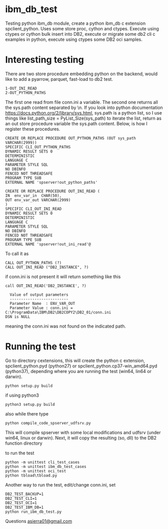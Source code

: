 # ibm_db_test
Testing python ibm_db module, create a python ibm_db c extension spclient_python. Uses some store proc, cython and ctypes. Execute using ctypes or cython bulk insert into DB2, execute or migrate some db2 cli c examples in python, execute using ctypes some DB2 oci samples.
# Interesting testing
There are two store procedure embedding python on the backend, would like to add a pyarrow, parquet, fast-load to db2 test. 
```
1-OUT_INI_READ
2-OUT_PYTHON_PATHS
```
The first one read from file conn.ini a variable. The second one returns all the sys.path content separated by \n. If you look into python documentation https://docs.python.org/2/library/sys.html, sys.path is a python list, so I use things like list_path_size = PyList_Size(sys_path) to iterate the list, return as an out store procedure variable the sys.path content. Below, is how I register these procedures.
```
CREATE OR REPLACE PROCEDURE OUT_PYTHON_PATHS (OUT sys_path VARCHAR(2999))
SPECIFIC CLI_OUT_PYTHON_PATHS
DYNAMIC RESULT SETS 0
DETERMINISTIC
LANGUAGE C 
PARAMETER STYLE SQL
NO DBINFO
FENCED NOT THREADSAFE
PROGRAM TYPE SUB
EXTERNAL NAME 'spserver!out_python_paths'

CREATE OR REPLACE PROCEDURE OUT_INI_READ (
IN  env_var_in  CHAR(50),
OUT env_var_out VARCHAR(2999)
)
SPECIFIC CLI_OUT_INI_READ
DYNAMIC RESULT SETS 0
DETERMINISTIC
LANGUAGE C 
PARAMETER STYLE SQL
NO DBINFO
FENCED NOT THREADSAFE
PROGRAM TYPE SUB
EXTERNAL NAME 'spserver!out_ini_read'@

```
To call it as
```
CALL OUT_PYTHON_PATHS (?)
CALL OUT_INI_READ ("DB2_INSTANCE", ?)
```
if conn.ini is not present it will return something like this
```
call OUT_INI_READ('DB2_INSTANCE', ?)

  Value of output parameters
  --------------------------
  Parameter Name  : ENV_VAR_OUT
  Parameter Value : conn.ini = C:\ProgramData\IBM\DB2\DB2COPY2\DB2_01/conn.ini
DSN is NULL
```
meaning the conn.ini was not found on the indicated path.
# Running the test

Go to directory cextensions, this will create the python c extension, spclient_python.pyd (python27) or spclient_python.cp37-win_amd64.pyd (python37), depending where you are running the test (win64, lin64 or darwin).
```
python setup.py build 
```
if using python3
```
python3 setup.py build 
```
also while there type
```
python compile_code_spserver_udfsrv.py
```
This will compile spserver with some local modifications and udfsrv (under win64, linux or darwin). Next, it will copy the resulting (so, dll) to the DB2 function directory

to run the test
```
python -m unittest cli_test_cases
python -m unittest ibm_db_test_cases
python -m unittest oci_test
python tbload\tbload.py
```
Another way to run the test, edit/change conn.ini, set 
```
DB2_TEST_BACKUP=1
DB2_TEST_CLI=1
DB2_TEST_OCI=1
DB2_TEST_IBM_DB=1
python run_ibm_db_test.py
```
Questions asierra01@gmail.com
